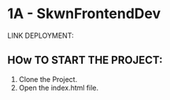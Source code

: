 # 1A - SkwnFrontendDev


LINK DEPLOYMENT: 


## HOw TO START THE PROJECT:
1. Clone the Project.
2. Open the index.html file.
